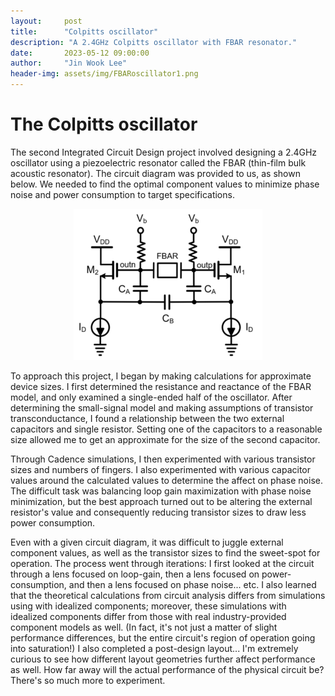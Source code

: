 ```yaml
---
layout:     post
title:      "Colpitts oscillator"
description: "A 2.4GHz Colpitts oscillator with FBAR resonator."
date:       2023-05-12 09:00:00
author:     "Jin Wook Lee"
header-img: assets/img/FBARoscillator1.png
---
```


# The Colpitts oscillator

The second Integrated Circuit Design project involved designing a 2.4GHz oscillator using a piezoelectric resonator called the FBAR (thin-film bulk acoustic resonator). The circuit diagram was provided to us, as shown below. We needed to find the optimal component values to minimize phase noise and power consumption to target specifications.

<p align="center">
    <img src="https://raw.githubusercontent.com/jwlee1221/jinscuit-v2/master/assets/img/FBARoscillator2.png" width="60%">
</p>

To approach this project, I began by making calculations for approximate device sizes. I first determined the resistance and reactance of the FBAR model, and only examined a single-ended half of the oscillator. After determining the small-signal model and making assumptions of transistor transconductance, I found a relationship between the two external capacitors and single resistor. Setting one of the capacitors to a reasonable size allowed me to get an approximate for the size of the second capacitor.

Through Cadence simulations, I then experimented with various transistor sizes and numbers of fingers. I also experimented with various capacitor values around the calculated values to determine the affect on phase noise. The difficult task was balancing loop gain maximization with phase noise minimization, but the best approach turned out to be altering the external resistor's value and consequently reducing transistor sizes to draw less power consumption.

Even with a given circuit diagram, it was difficult to juggle external component values, as well as the transistor sizes to find the sweet-spot for operation. The process went through iterations: I first looked at the circuit through a lens focused on loop-gain, then a lens focused on power-consumption, and then a lens focused on phase noise... etc. I also learned that the theoretical calculations from circuit analysis differs from simulations using with idealized components; moreover, these simulations with idealized components differ from those with real industry-provided component models as well. (In fact, it's not just a matter of slight performance differences, but the entire circuit's region of operation going into saturation!) I also completed a post-design layout... I'm extremely curious to see how different layout geometries further affect performance as well. How far away will the actual performance of the physical circuit be? There's so much more to experiment.